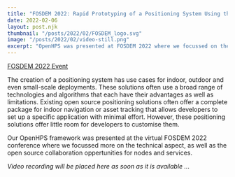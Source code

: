 ```yaml
---
title: "FOSDEM 2022: Rapid Prototyping of a Positioning System Using the OpenHPS Framework"
date: 2022-02-06
layout: post.njk
thumbnail: "/posts/2022/02/FOSDEM_logo.svg"
image: "/posts/2022/02/video-still.png"
excerpt: "OpenHPS was presented at FOSDEM 2022 where we focussed on the open source collaboration oppertunities and presented the framework from a more technical point of view."
---
```


<div class="btn-header">
<a href="https://fosdem.org/2022/schedule/event/lt_openhps/" class="btn btn-red"><i class="fa fa-calendar"></i>FOSDEM 2022 Event</a>
</div>

The creation of a positioning system has use cases for indoor, outdoor and even small-scale deployments. These solutions often use a broad range of technologies and algorithms that each have their advantages as well as limitations. Existing open source positioning solutions often offer a complete package for indoor navigation or asset tracking that allows developers to set up a specific application with minimal effort. However, these positioning solutions offer little room for developers to customise them.

Our OpenHPS framework was presented at the virtual FOSDEM 2022 conference where we focussed more on the technical aspect, as well as the open source collaboration oppertunities for nodes and services.

*Video recording will be placed here as soon as it is available ...*